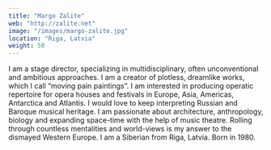 ```yaml
---
title: "Margo Zalite"
web: "http://zalite.net"
image: "/images/margo-zalite.jpg"
location: "Riga, Latvia"
weight: 50
---
```


I am a stage director, specializing in multidisciplinary, often unconventional and ambitious approaches. I am a creator of plotless, dreamlike works, which I call “moving pain paintings”. I am interested in producing operatic repertoire for opera houses and festivals in Europe, Asia, Americas, Antarctica and Atlantis. I would love to keep interpreting Russian and Baroque musical heritage. I am passionate about architecture, anthropology, biology and expanding space-time with the help of music theatre. Rolling through countless mentalities and world-views is my answer to the dismayed Western Europe. I am a Siberian from Riga, Latvia. Born in 1980.
